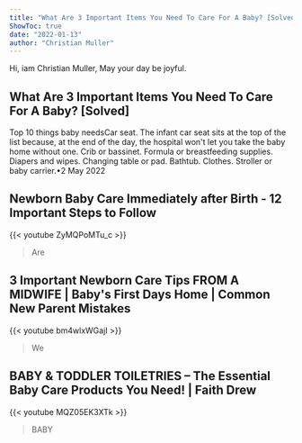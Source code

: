 ```yaml
---
title: "What Are 3 Important Items You Need To Care For A Baby? [Solved]"
ShowToc: true 
date: "2022-01-13"
author: "Christian Muller" 
---
```


Hi, iam Christian Muller, May your day be joyful.
## What Are 3 Important Items You Need To Care For A Baby? [Solved]
Top 10 things baby needsCar seat. The infant car seat sits at the top of the list because, at the end of the day, the hospital won't let you take the baby home without one. 
 Crib or bassinet. 
 Formula or breastfeeding supplies. 
 Diapers and wipes. 
 Changing table or pad. 
 Bathtub. 
 Clothes. 
 Stroller or baby carrier.•2 May 2022

## Newborn Baby Care Immediately after Birth - 12 Important Steps to Follow
{{< youtube ZyMQPoMTu_c >}}
>Are 

## 3 Important Newborn Care Tips FROM A MIDWIFE | Baby's First Days Home | Common New Parent Mistakes
{{< youtube bm4wlxWGajI >}}
>We

## BABY & TODDLER TOILETRIES – The Essential Baby Care Products You Need!  | Faith Drew
{{< youtube MQZ05EK3XTk >}}
>BABY

